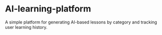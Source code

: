 # AI-learning-platform
A simple platform for generating AI-based lessons by category and tracking user learning history.
